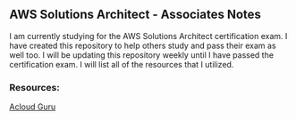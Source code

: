 ## AWS Solutions Architect - Associates Notes
I am currently studying for the AWS Solutions Architect certification exam. I have created this repository to help others study and pass their exam as well too. I will be updating this repository weekly until I have passed the certification exam. I will list all of the resources that I utilized.

### Resources:
[Acloud Guru](https://www.acloudguru.com)
